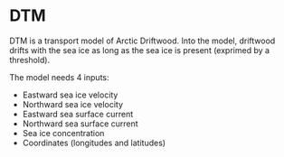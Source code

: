 # DTM

DTM is a transport model of Arctic Driftwood. Into the model, driftwood drifts with the sea ice as long as the sea ice is present (exprimed by a threshold). 

The model needs 4 inputs:

- Eastward sea ice velocity
- Northward sea ice velocity
- Eastward sea surface current
- Northward sea surface current
- Sea ice concentration
- Coordinates (longitudes and latitudes)
